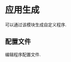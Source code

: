 # 应用生成

<script src="docs/js/appGen.js" type="text/javascript" charset="utf-8"></script>
 
  可以通过该模块生成自定义程序.
  
## 配置文件 &nbsp;
  编辑程序配置文件.
  


<div class="adoc" id="div_配置文件"><div id="appGenExample" class="example code" style="min-height:100px; font-size: 14px; line-height: 20px;" contenteditable="true"><pre style="background: none; border: none; padding: 0;font-size: 14px; line-height: 20px;"></pre>  </div></div>


